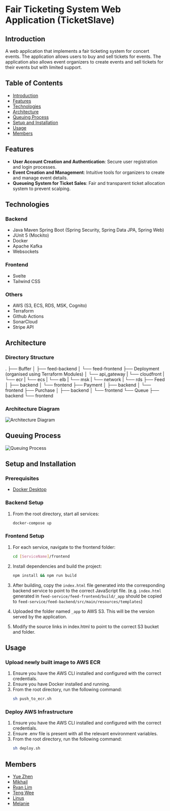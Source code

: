 # Fair Ticketing System Web Application (TicketSlave)

## Introduction
A web application that implements a fair ticketing system for concert events. The application allows users to buy and sell tickets for events. The application also allows event organizers to create events and sell tickets for their events but with limited support.

## Table of Contents
- [Introduction](#introduction)
- [Features](#features)
- [Technologies](#technologies)
- [Architecture](#architecture)
- [Queuing Process](#queuing-process)
- [Setup and Installation](#setup-and-installation)
- [Usage](#usage)
- [Members](#contact)

## Features
- **User Account Creation and Authentication**: Secure user registration and login processes.
- **Event Creation and Management**: Intuitive tools for organizers to create and manage event details.
- **Queueing System for Ticket Sales**: Fair and transparent ticket allocation system to prevent scalping.

## Technologies
### Backend
- Java Maven Spring Boot (Spring Security, Spring Data JPA, Spring Web)
- JUnit 5 (Mockito)
- Docker
- Apache Kafka
- Websockets

### Frontend
- Svelte
- Tailwind CSS

### Others
- AWS (S3, ECS, RDS, MSK, Cognito)
- Terraform
- Github Actions
- SonarCloud
- Stripe API

## Architecture
### Directory Structure
.
├── Buffer
│   ├── feed-backend
│   └── feed-frontend
├── Deployment (organised using Terraform Modules)
│   └── api_gateway
|   └── cloudfront
|   └── ecr
|   └── ecs
|   └── elb
|   └── msk
|   └── network
|   └── rds
├── Feed
│   ├── backend
│   └── frontend
├── Payment
│   ├── backend
│   └── frontend
├── Purchase
│   ├── backend
│   └── frontend
└── Queue
    ├── backend
    └── frontend

### Architecture Diagram
![Architecture Diagram]()

## Queuing Process
![Queuing Process]()

## Setup and Installation
### Prerequisites
- [Docker Desktop](https://www.docker.com/products/docker-desktop/)

### Backend Setup
1. From the root directory, start all services:
    ```bash
    docker-compose up
    ```

### Frontend Setup
1. For each service, navigate to the frontend folder:
    ```bash
    cd [ServiceName]/frontend
    ```

2. Install dependencies and build the project:
    ```bash
    npm install && npm run build
    ```

3. After building, copy the `index.html` file generated into the corresponding backend service to point to the correct JavaScript file. (e.g. `index.html` generated in `feed-service/feed-frontend/build/_app` should be copied to `feed-service/feed-backend/src/main/resources/templates`)

4. Uploaded the folder named `_app` to AWS S3. This will be the version served by the application.

5. Modify the source links in index.html to point to the correct S3 bucket and folder.

## Usage
### Upload newly built image to AWS ECR
1. Ensure you have the AWS CLI installed and configured with the correct credentials.
2. Ensure you have Docker installed and running.
3. From the root directory, run the following command:
     ```bash
    sh push_to_ecr.sh
    ```
### Deploy AWS Infrastructure
1. Ensure you have the AWS CLI installed and configured with the correct credentials.
2. Ensure .env file is present with all the relevant environment variables.
3. From the root directory, run the following command:
     ```bash
    sh deploy.sh
    ```

## Members
- [Yue Zhen](https://github.com/smithquaz)
- [Mikhail](https://github.com/mikmik01)
- [Ryan Lim](https://github.com/Ryanljk)
- [Teng Wee](https://github.com/tengwee12)
- [Linus](https://github.com/Innumii)
- [Melanie](https://github.com/melly19)